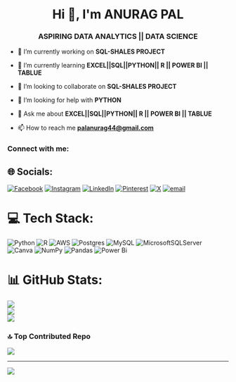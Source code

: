 

<h1 align="center">Hi 👋, I'm ANURAG PAL</h1>
<h3 align="center">ASPIRING DATA ANALYTICS || DATA SCIENCE</h3>

- 🔭 I’m currently working on **SQL-SHALES PROJECT**

- 🌱 I’m currently learning **EXCEL||SQL||PYTHON|| R || POWER BI || TABLUE**

- 👯 I’m looking to collaborate on **SQL-SHALES PROJECT**

- 🤝 I’m looking for help with **PYTHON**

- 💬 Ask me about **EXCEL||SQL||PYTHON|| R || POWER BI || TABLUE**

- 📫 How to reach me **palanurag44@gmail.com**

<h3 align="left">Connect with me:</h3>
<p align="left">
</p>

## 🌐 Socials:
[![Facebook](https://img.shields.io/badge/Facebook-%231877F2.svg?logo=Facebook&logoColor=white)](https://facebook.com/PALANURAG44) [![Instagram](https://img.shields.io/badge/Instagram-%23E4405F.svg?logo=Instagram&logoColor=white)](https://instagram.com/PALANURAG44) [![LinkedIn](https://img.shields.io/badge/LinkedIn-%230077B5.svg?logo=linkedin&logoColor=white)](https://linkedin.com/in/linkedin.com/in/anurag-pal-7a722a127) [![Pinterest](https://img.shields.io/badge/Pinterest-%23E60023.svg?logo=Pinterest&logoColor=white)](https://pinterest.com/PALANURAG44) [![X](https://img.shields.io/badge/X-black.svg?logo=X&logoColor=white)](https://x.com/PALANURAG44) [![email](https://img.shields.io/badge/Email-D14836?logo=gmail&logoColor=white)](mailto:palanurag44@gmail.com) 

# 💻 Tech Stack:
![Python](https://img.shields.io/badge/python-3670A0?style=for-the-badge&logo=python&logoColor=ffdd54) ![R](https://img.shields.io/badge/r-%23276DC3.svg?style=for-the-badge&logo=r&logoColor=white) ![AWS](https://img.shields.io/badge/AWS-%23FF9900.svg?style=for-the-badge&logo=amazon-aws&logoColor=white) ![Postgres](https://img.shields.io/badge/postgres-%23316192.svg?style=for-the-badge&logo=postgresql&logoColor=white) ![MySQL](https://img.shields.io/badge/mysql-4479A1.svg?style=for-the-badge&logo=mysql&logoColor=white) ![MicrosoftSQLServer](https://img.shields.io/badge/Microsoft%20SQL%20Server-CC2927?style=for-the-badge&logo=microsoft%20sql%20server&logoColor=white) ![Canva](https://img.shields.io/badge/Canva-%2300C4CC.svg?style=for-the-badge&logo=Canva&logoColor=white) ![NumPy](https://img.shields.io/badge/numpy-%23013243.svg?style=for-the-badge&logo=numpy&logoColor=white) ![Pandas](https://img.shields.io/badge/pandas-%23150458.svg?style=for-the-badge&logo=pandas&logoColor=white) ![Power Bi](https://img.shields.io/badge/power_bi-F2C811?style=for-the-badge&logo=powerbi&logoColor=black)
# 📊 GitHub Stats:
![](https://github-readme-stats.vercel.app/api?username=PALANURAG44&theme=calm_pink&hide_border=false&include_all_commits=false&count_private=false)<br/>
![](https://nirzak-streak-stats.vercel.app/?user=PALANURAG44&theme=calm_pink&hide_border=false)<br/>
![](https://github-readme-stats.vercel.app/api/top-langs/?username=PALANURAG44&theme=calm_pink&hide_border=false&include_all_commits=false&count_private=false&layout=compact)

### 🔝 Top Contributed Repo
![](https://github-contributor-stats.vercel.app/api?username=PALANURAG44&limit=5&theme=dark&combine_all_yearly_contributions=true)

---
[![](https://visitcount.itsvg.in/api?id=PALANURAG44&icon=0&color=0)](https://visitcount.itsvg.in)

<!-- Proudly created with GPRM ( https://gprm.itsvg.in ) -->
